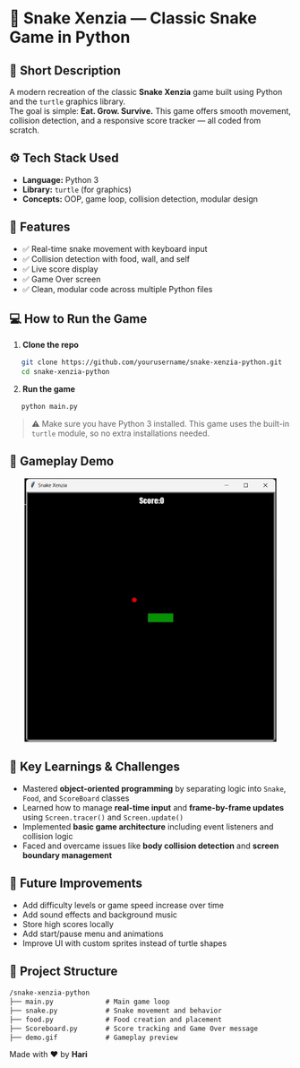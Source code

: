 # 🐍 Snake Xenzia — Classic Snake Game in Python


## 🎯 Short Description

A modern recreation of the classic **Snake Xenzia** game built using Python and the `turtle` graphics library.  
The goal is simple: **Eat. Grow. Survive.**
This game offers smooth movement, collision detection, and a responsive score tracker — all coded from scratch.


## ⚙️ Tech Stack Used

- **Language:** Python 3  
- **Library:** `turtle` (for graphics)  
- **Concepts:** OOP, game loop, collision detection, modular design


## 🚀 Features

- ✅ Real-time snake movement with keyboard input  
- ✅ Collision detection with food, wall, and self  
- ✅ Live score display  
- ✅ Game Over screen  
- ✅ Clean, modular code across multiple Python files


## 💻 How to Run the Game

1. **Clone the repo**

```bash
   git clone https://github.com/yourusername/snake-xenzia-python.git
   cd snake-xenzia-python
````

2. **Run the game**

```bash
   python main.py
```

> ⚠️ Make sure you have Python 3 installed. This game uses the built-in `turtle` module, so no extra installations needed.


## 🎥 Gameplay Demo

<p align="center">
  <img src="Snake%20game/demo.gif" width="450" alt="Snake Gameplay Demo" />
</p>


## 🧠 Key Learnings & Challenges

* Mastered **object-oriented programming** by separating logic into `Snake`, `Food`, and `ScoreBoard` classes
* Learned how to manage **real-time input** and **frame-by-frame updates** using `Screen.tracer()` and `Screen.update()`
* Implemented **basic game architecture** including event listeners and collision logic
* Faced and overcame issues like **body collision detection** and **screen boundary management**


## 🔮 Future Improvements

* Add difficulty levels or game speed increase over time
* Add sound effects and background music
* Store high scores locally
* Add start/pause menu and animations
* Improve UI with custom sprites instead of turtle shapes


## 📁 Project Structure

```
/snake-xenzia-python
├── main.py             # Main game loop
├── snake.py            # Snake movement and behavior
├── food.py             # Food creation and placement
├── Scoreboard.py       # Score tracking and Game Over message
├── demo.gif            # Gameplay preview
```

Made with ❤️ by **Hari**

